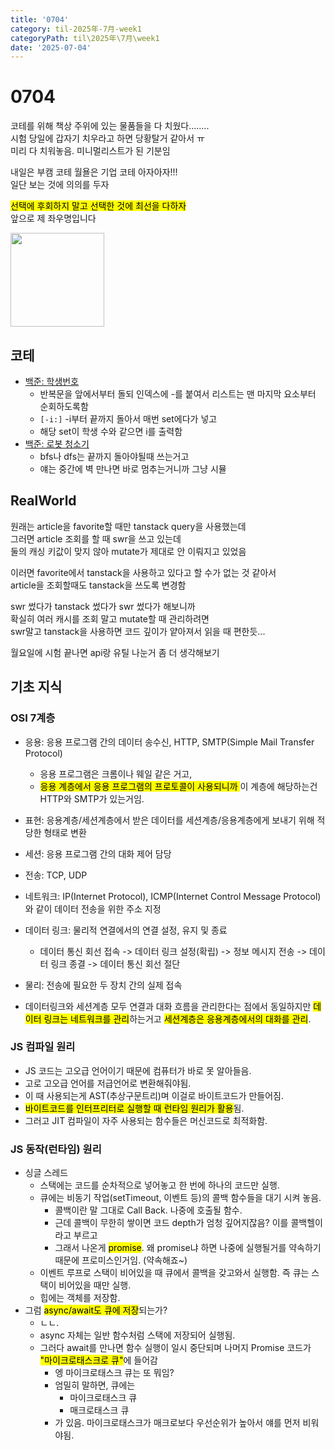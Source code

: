 ```yaml
---
title: '0704'
category: til-2025年-7月-week1
categoryPath: til\2025年\7月\week1
date: '2025-07-04'
---
```

# 0704  
코테를 위해 책상 주위에 있는 물품들을 다 치웠다........   
시험 당일에 갑자기 치우라고 하면 당황탈거 같아서 ㅠ  
미리 다 치워놓음. 미니멀리스트가 된 기분임

내일은 부캠 코테 월욜은 기업 코테 아자아자!!!  
일단 보는 것에 의의를 두자

<mark>선택에 후회하지 말고 선택한 것에 최선을 다하자</mark>  
앞으로 제 좌우명입니다

<img src="https://i.pinimg.com/736x/3a/30/99/3a309946809c66c3913191e0004a580d.jpg" width="150">

## 코테  
- [백준: 학생번호](https://www.acmicpc.net/problem/1235)  
	- 반복문을 앞에서부터 돌되 인덱스에 -를 붙여서 리스트는 맨 마지막 요소부터 순회하도록함  
	- `[-i:]` -i부터 끝까지 돌아서 매번 set에다가 넣고  
	- 해당 set이 학생 수와 같으면 i를 출력함  
- [백준: 로봇 청소기](https://www.acmicpc.net/problem/14503)  
	- bfs나 dfs는 끝까지 돌아야될때 쓰는거고  
	- 얘는 중간에 벽 만나면 바로 멈추는거니까 그냥 시뮬  
## RealWorld  
원래는 article을 favorite할 때만 tanstack query을 사용했는데  
그러면 article 조회를 할 때 swr을 쓰고 있는데   
둘의 캐싱 키값이 맞지 않아 mutate가 제대로 안 이뤄지고 있었음

이러면 favorite에서 tanstack을 사용하고 있다고 할 수가 없는 것 같아서  
article을 조회할때도 tanstack을 쓰도록 변경함

swr 썼다가 tanstack 썼다가 swr 썼다가 해보니까  
확실히 여러 캐시를 조회 말고 mutate할 때 관리하려면  
swr말고 tanstack을 사용하면 코드 깊이가 얕아져서 읽을 때 편한듯...

월요일에 시험 끝나면 api랑 유틸 나눈거 좀 더 생각해보기

## 기초 지식  
### OSI 7계층  
- 응용: 응용 프로그램 간의 데이터 송수신, HTTP, SMTP(Simple Mail Transfer Protocol)  
	- 응용 프로그램은 크롬이나 웨일 같은 거고,  
	- <mark>응용 계층에서 응용 프로그램의 프로토콜이 사용되니까 </mark>이 계층에 해당하는건 HTTP와 SMTP가 있는거임.  
- 표현: 응용계층/세션계층에서 받은 데이터를 세션계층/응용계층에게 보내기 위해 적당한 형태로 변환  
- 세션: 응용 프로그램 간의 대화 제어 담당  
- 전송: TCP, UDP  
- 네트워크: IP(Internet Protocol), ICMP(Internet Control Message Protocol)와 같이 데이터 전송을 위한 주소 지정  
- 데이터 링크: 물리적 연결에서의 연결 설정, 유지 및 종료  
	- 데이터 통신 회선 접속 -> 데이터 링크 설정(확립) -> 정보 메시지 전송 -> 데이터 링크 종결 -> 데이터 통신 회선 절단  
- 물리: 전송에 필요한 두 장치 간의 실제 접속

- 데이터링크와 세션계층 모두 연결과 대화 흐름을 관리한다는 점에서 동일하지만 <mark>데이터 링크는 네트워크를 관리</mark>하는거고 <mark>세션계층은 응용계층에서의 대화를 관리</mark>.  
### JS 컴파일 원리  
- JS 코드는 고오급 언어이기 때문에 컴퓨터가 바로 못 알아들음.  
- 고로 고오급 언어를 저급언어로 변환해줘야됨.  
- 이 때 사용되는게 AST(추상구문트리)며 이걸로 바이트코드가 만들어짐.  
- <mark>바이트코드를 인터프리터로 실행할 때 런타임 원리가 활용</mark>됨.  
- 그러고 JIT 컴파일이 자주 사용되는 함수들은 머신코드로 최적화함.

### JS 동작(런타임) 원리  
- 싱글 스레드  
	- 스택에는 코드를 순차적으로 넣어놓고 한 번에 하나의 코드만 실행.  
	- 큐에는 비동기 작업(setTimeout, 이벤트 등)의 콜백 함수들을 대기 시켜 놓음.   
		- 콜백이란 말 그대로 Call Back. 나중에 호출될 함수.  
		- 근데 콜백이 무한히 쌓이면 코드 depth가 엄청 깊어지잖음? 이를 콜백헬이라고 부르고  
		- 그래서 나온게 <mark>promise</mark>. 왜 promise냐 하면 나중에 실행될거를 약속하기 때문에 프로미스인거임. (약속해죠~)  
	- 이벤트 루프로 스택이 비어있을 때 큐에서 콜백을 갖고와서 실행함. 즉 큐는 스택이 비어있을 때만 실행.  
	- 힙에는 객체를 저장함.  
- 그럼 <mark>async/await도 큐에 저장</mark>되는가?  
	- ㄴㄴ.  
	- async 자체는 일반 함수처럼 스택에 저장되어 실행됨.  
	- 그러다 await를 만나면 함수 실행이 일시 중단되며 나머지 Promise 코드가 <mark>"마이크로태스크로 큐"</mark>에 들어감  
		- 엥 마이크로태스크 큐는 또 뭐임?  
		- 엄밀히 말하면, 큐에는  
			- 마이크로태스크 큐  
			- 매크로태스크 큐  
		- 가 있음. 마이크로태스크가 매크로보다 우선순위가 높아서 얘를 먼저 비워야됨.